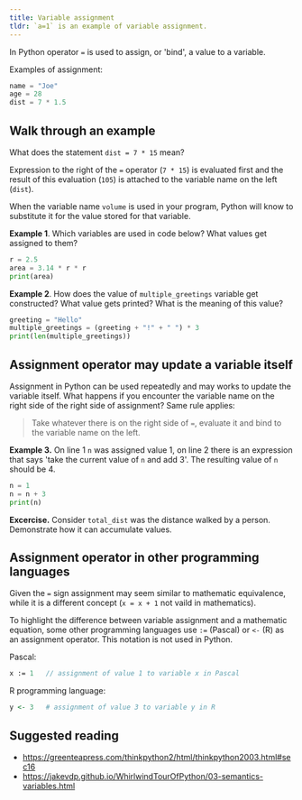 ```yaml
---
title: Variable assignment
tldr: `a=1` is an example of variable assignment.
---
```


In Python operator `=` is used to assign, or 'bind', a value to a variable.

Examples of assignment:

```python
name = "Joe"
age = 28
dist = 7 * 1.5
```
## Walk through an example

What does the statement `dist = 7 * 15` mean? 

Expression to the right of the `=` operator (`7 * 15`) is evaluated first 
and the result of this evaluation (`105`) is attached to the variable name on the left (`dist`).

When the variable name `volume` is used in your program, Python will know to substitute it for the value stored for that variable.

**Example 1**. Which variables are used in code below?
What values get assigned to them?

```python
r = 2.5
area = 3.14 * r * r
print(area)
```

**Example 2**. How does the value of `multiple_greetings` variable get constructed?
What value gets printed? What is the meaning of this value?

```python
greeting = "Hello"
multiple_greetings = (greeting + "!" + " ") * 3
print(len(multiple_greetings))
```

## Assignment operator may update a variable itself

Assignment in Python can be used repeatedly and may works to update the variable itself.
What happens if you encounter the variable name on the right side of the right side of assignment? 
Same rule applies: 

> Take whatever there is on the right side of `=`, 
> evaluate it and bind to the variable name on the left.

**Example 3.** On line 1 `n` was assigned value 1,
on line 2 there is an expression that says
'take the current value of `n` and add 3'.
The resulting value of `n` should be 4.

```python
n = 1
n = n + 3
print(n)
```

**Excercise.** Consider `total_dist` was the distance walked by a person.
Demonstrate how it can accumulate values.

## Assignment operator in other programming languages

Given the `=` sign assignment may seem similar to mathematic equivalence,
while it is a different concept (`x = x + 1` not vaild in mathematics).

To highlight the difference between variable assignment and a mathematic equation,
some other programming languages use `:=` (Pascal) or `<-` (R) as an assignment operator.
This notation is not used in Python.

Pascal:

```pascal
x := 1   // assignment of value 1 to variable x in Pascal
```

R programming language:

```R
y <- 3   # assignment of value 3 to variable y in R
```

## Suggested reading

- <https://greenteapress.com/thinkpython2/html/thinkpython2003.html#sec16>
- <https://jakevdp.github.io/WhirlwindTourOfPython/03-semantics-variables.html>